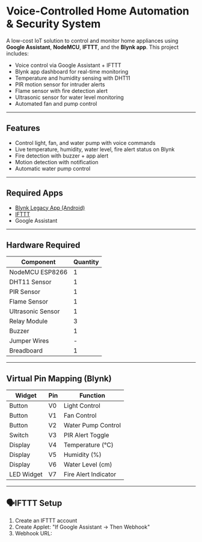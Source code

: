 # Voice-Controlled Home Automation & Security System

A low-cost IoT solution to control and monitor home appliances using **Google Assistant**, **NodeMCU**, **IFTTT**, and the **Blynk app**. This project includes:

- Voice control via Google Assistant + IFTTT
- Blynk app dashboard for real-time monitoring
- Temperature and humidity sensing with DHT11
- PIR motion sensor for intruder alerts
- Flame sensor with fire detection alert
- Ultrasonic sensor for water level monitoring
- Automated fan and pump control

---

## Features

- Control light, fan, and water pump with voice commands
- Live temperature, humidity, water level, fire alert status on Blynk
- Fire detection with buzzer + app alert
- Motion detection with notification
- Automatic water pump control

---

## Required Apps

- [Blynk Legacy App (Android)](https://play.google.com/store/apps/details?id=cc.blynk)
- [IFTTT](https://ifttt.com)
- Google Assistant

---

## Hardware Required

| Component        | Quantity |
|------------------|----------|
| NodeMCU ESP8266  | 1        |
| DHT11 Sensor     | 1        |
| PIR Sensor       | 1        |
| Flame Sensor     | 1        |
| Ultrasonic Sensor| 1        |
| Relay Module     | 3        |
| Buzzer           | 1        |
| Jumper Wires     | -        |
| Breadboard       | 1        |

---

## Virtual Pin Mapping (Blynk)

| Widget          | Pin  | Function             |
|------------------|------|----------------------|
| Button           | V0   | Light Control        |
| Button           | V1   | Fan Control          |
| Button           | V2   | Water Pump Control   |
| Switch           | V3   | PIR Alert Toggle     |
| Display          | V4   | Temperature (°C)     |
| Display          | V5   | Humidity (%)         |
| Display          | V6   | Water Level (cm)     |
| LED Widget       | V7   | Fire Alert Indicator |

---

## 🗣IFTTT Setup

1. Create an IFTTT account
2. Create Applet: "If Google Assistant → Then Webhook"
3. Webhook URL:
